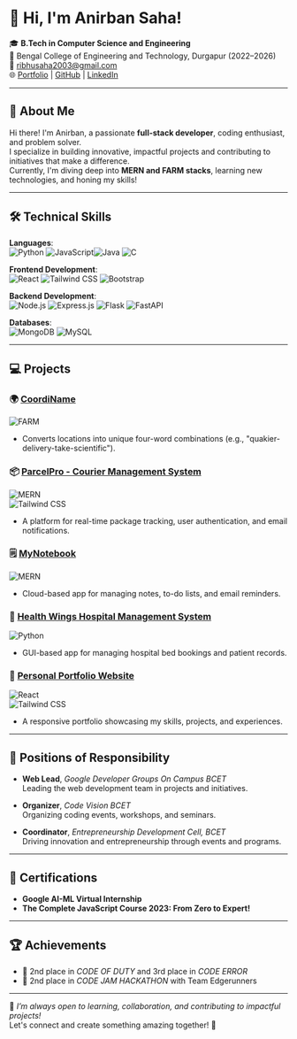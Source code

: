# 👋 Hi, I'm Anirban Saha!

🎓 **B.Tech in Computer Science and Engineering**  
📍 Bengal College of Engineering and Technology, Durgapur (2022–2026)  
📧 [ribhusaha2003@gmail.com](mailto:ribhusaha2003@gmail.com)  
🌐 [Portfolio](#) | [GitHub](#) | [LinkedIn](#)

---

## 🚀 About Me

Hi there! I'm Anirban, a passionate **full-stack developer**, coding enthusiast, and problem solver.  
I specialize in building innovative, impactful projects and contributing to initiatives that make a difference.  
Currently, I'm diving deep into **MERN and FARM stacks**, learning new technologies, and honing my skills!

---

## 🛠️ Technical Skills

**Languages**:  
![Python](https://img.shields.io/badge/Python-3776AB?style=for-the-badge&logo=python&logoColor=white) ![JavaScript](https://img.shields.io/badge/JavaScript-F7DF1E?style=for-the-badge&logo=javascript&logoColor=black)![Java](https://img.shields.io/badge/Java-007396?style=for-the-badge&logo=java&logoColor=white) ![C](https://img.shields.io/badge/C-A8B9CC?style=for-the-badge&logo=c&logoColor=black)

**Frontend Development**:  
![React](https://img.shields.io/badge/React-61DAFB?style=for-the-badge&logo=react&logoColor=black) ![Tailwind CSS](https://img.shields.io/badge/Tailwind_CSS-38B2AC?style=for-the-badge&logo=tailwind-css&logoColor=white) ![Bootstrap](https://img.shields.io/badge/Bootstrap-7952B3?style=for-the-badge&logo=bootstrap&logoColor=white)

**Backend Development**:  
![Node.js](https://img.shields.io/badge/Node.js-339933?style=for-the-badge&logo=node.js&logoColor=white) ![Express.js](https://img.shields.io/badge/Express.js-000000?style=for-the-badge&logo=express&logoColor=white) ![Flask](https://img.shields.io/badge/Flask-000000?style=for-the-badge&logo=flask&logoColor=white) ![FastAPI](https://img.shields.io/badge/FastAPI-009688?style=for-the-badge&logo=fastapi&logoColor=white)

**Databases**:  
![MongoDB](https://img.shields.io/badge/MongoDB-4EA94B?style=for-the-badge&logo=mongodb&logoColor=white) ![MySQL](https://img.shields.io/badge/MySQL-4479A1?style=for-the-badge&logo=mysql&logoColor=white)

---

## 💻 Projects

### 🌍 [CoordiName](#)

![FARM](<https://img.shields.io/badge/Tech_Stack-FARM_(FastAPI%2C_React%2C_MongoDB)-009688?style=for-the-badge>)

-   Converts locations into unique four-word combinations (e.g., "quakier-delivery-take-scientific").

### 📦 [ParcelPro - Courier Management System](#)

![MERN](<https://img.shields.io/badge/Tech_Stack-MERN_(MongoDB%2C_Express.js%2C_React%2C_Node.js)-61DAFB?style=for-the-badge>)  
![Tailwind CSS](https://img.shields.io/badge/Tailwind_CSS-38B2AC?style=for-the-badge&logo=tailwind-css&logoColor=white)

-   A platform for real-time package tracking, user authentication, and email notifications.

### 🗒️ [MyNotebook](#)

![MERN](<https://img.shields.io/badge/Tech_Stack-MERN_(MongoDB%2C_Express.js%2C_React%2C_Node.js)-61DAFB?style=for-the-badge>)

-   Cloud-based app for managing notes, to-do lists, and email reminders.

### 🏥 [Health Wings Hospital Management System](#)

![Python](https://img.shields.io/badge/Python-3776AB?style=for-the-badge&logo=python&logoColor=white)

-   GUI-based app for managing hospital bed bookings and patient records.

### 🌟 [Personal Portfolio Website](#)

![React](https://img.shields.io/badge/React-61DAFB?style=for-the-badge&logo=react&logoColor=black)  
![Tailwind CSS](https://img.shields.io/badge/Tailwind_CSS-38B2AC?style=for-the-badge&logo=tailwind-css&logoColor=white)

-   A responsive portfolio showcasing my skills, projects, and experiences.

---

## 🎯 Positions of Responsibility

-   **Web Lead**, _Google Developer Groups On Campus BCET_  
    Leading the web development team in projects and initiatives.

-   **Organizer**, _Code Vision BCET_  
    Organizing coding events, workshops, and seminars.

-   **Coordinator**, _Entrepreneurship Development Cell, BCET_  
    Driving innovation and entrepreneurship through events and programs.

---

## 📜 Certifications

-   **Google AI-ML Virtual Internship**
-   **The Complete JavaScript Course 2023: From Zero to Expert!**

---

## 🏆 Achievements

-   🥈 2nd place in _CODE OF DUTY_ and 3rd place in _CODE ERROR_
-   🥈 2nd place in _CODE JAM HACKATHON_ with Team Edgerunners

---

🌱 _I’m always open to learning, collaboration, and contributing to impactful projects!_  
Let's connect and create something amazing together! 🚀
